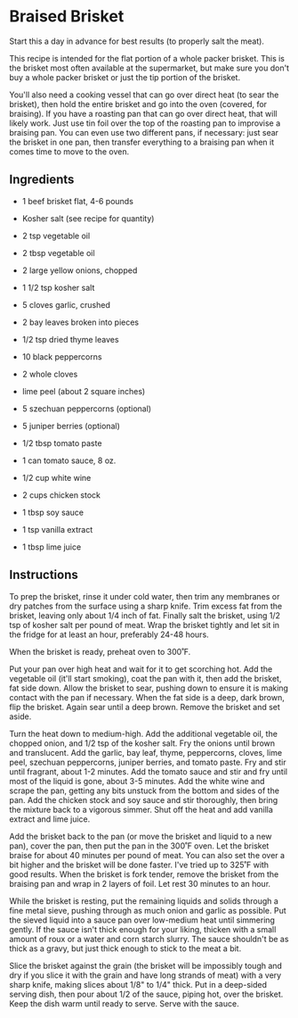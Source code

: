 # Braised Brisket

Start this a day in advance for best results (to properly salt the meat).

This recipe is intended for the flat portion of a whole packer brisket. This 
is the brisket most often available at the supermarket, but make sure you don't 
buy a whole packer brisket or just the tip portion of the brisket.

You'll also need a cooking vessel that can go over direct heat (to sear the
brisket), then hold the entire brisket and go into the oven (covered, for 
braising). If you have a roasting pan that can go over direct heat, that will
likely work. Just use tin foil over the top of the roasting pan to improvise
a braising pan. You can even use two different pans, if necessary: just sear
the brisket in one pan, then transfer everything to a braising pan when it
comes time to move to the oven.

## Ingredients

* 1 beef brisket flat, 4-6 pounds
* Kosher salt (see recipe for quantity)
* 2 tsp vegetable oil

* 2 tbsp vegetable oil
* 2 large yellow onions, chopped
* 1 1/2 tsp kosher salt
* 5 cloves garlic, crushed
* 2 bay leaves broken into pieces
* 1/2 tsp dried thyme leaves
* 10 black peppercorns
* 2 whole cloves
* lime peel (about 2 square inches)
* 5 szechuan peppercorns (optional)
* 5 juniper berries (optional)
* 1/2 tbsp tomato paste
* 1 can tomato sauce, 8 oz.
* 1/2 cup white wine
* 2 cups chicken stock
* 1 tbsp soy sauce
* 1 tsp vanilla extract
* 1 tbsp lime juice

## Instructions

To prep the brisket, rinse it under cold water, then trim any membranes or dry
patches from the surface using a sharp knife. Trim excess fat from the brisket, 
leaving only about 1/4 inch of fat. Finally salt the brisket, using 1/2 tsp of
kosher salt per pound of meat. Wrap the brisket tightly and let sit in the fridge
for at least an hour, preferably 24-48 hours.

When the brisket is ready, preheat oven to 300˚F.

Put your pan over high heat and wait for it to get scorching hot. Add the 
vegetable oil (it'll start smoking), coat the pan with it, then add the brisket, 
fat side down. Allow the brisket to sear, pushing down to ensure it is making 
contact with the pan if necessary. When the fat side is a deep, dark brown, flip 
the brisket. Again sear until a deep brown. Remove the brisket and set aside.

Turn the heat down to medium-high. Add the additional vegetable oil, the chopped 
onion, and 1/2 tsp of the kosher salt. Fry the onions until brown and translucent.
Add the garlic, bay leaf, thyme, peppercorns, cloves, lime peel, szechuan
peppercorns, juniper berries, and tomato paste. Fry and stir until fragrant, about
1-2 minutes. Add the tomato sauce and stir and fry until most of the liquid is
gone, about 3-5 minutes. Add the white wine and scrape the pan, getting any bits 
unstuck from the bottom and sides of the pan. Add the chicken stock and soy sauce
and stir thoroughly, then bring the mixture back to a vigorous simmer. Shut off 
the heat and add vanilla extract and lime juice.

Add the brisket back to the pan (or move the brisket and liquid to a new pan), 
cover the pan, then put the pan in the 300˚F oven. Let the brisket braise for
about 40 minutes per pound of meat. You can also set the over a bit higher and
the brisket will be done faster. I've tried up to 325˚F with good results. When 
the brisket is fork tender, remove the brisket from the braising pan and
wrap in 2 layers of foil. Let rest 30 minutes to an hour. 

While the brisket is resting, put the remaining liquids and solids through a fine 
metal sieve, pushing through as much onion and garlic as possible. Put the sieved 
liquid into a sauce pan over low-medium heat until simmering gently. If the sauce 
isn't thick enough for your liking, thicken with a small amount of roux or a 
water and corn starch slurry. The sauce shouldn't be as thick as a gravy, but
just thick enough to stick to the meat a bit.

Slice the brisket against the grain (the brisket will be impossibly tough and dry
if you slice it with the grain and have long strands of meat) with a very sharp 
knife, making slices about 1/8" to 1/4" thick. Put in a deep-sided serving dish,
then pour about 1/2 of the sauce, piping hot, over the brisket. Keep the dish 
warm until ready to serve. Serve with the sauce.


